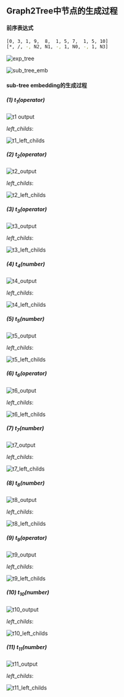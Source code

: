 ## Graph2Tree中节点的生成过程

#### 前序表达式

```bash
[0, 3, 1, 9,  8,  1, 5, 7,  1, 5, 10]
[*, /, -, N2, N1, -, 1, N0, -, 1, N3]
```

![exp_tree](material/exp_tree.png)

![sub_tree_emb](material/sub_tree_emb.png)

#### sub-tree embedding的生成过程

##### (1) $t_{1}(operator)$ 

![t1 output](material/t1.png)

$left \_ childs:$ 

![t1_left_childs](material/t1_l.png)

##### (2) $t_{2}(operator)$

![t2_output](material/t2.png)

$left\_childs:$ 

![t2_left_childs](material/t2_l.png)

##### (3) $t_{3}(operator)$

![t3_output](material/t3.png)

$left\_childs:$ 

![t3_left_childs](material/t3_l.png)

##### (4) $t_{4}(number)$

![t4_output](material/t4.png)

$left\_childs:$ 

![t4_left_childs](material/t4_l.png)

##### (5) $t_{5}(number)$

![t5_output](material/t5.png)

$left\_childs:$ 

![t5_left_childs](material/t5_l.png)

##### (6) $t_{6}(operator)$

![t6_output](material/t6.png)

$left\_childs:$ 

![t6_left_childs](material/t6_l.png)

##### (7) $t_{7}(number)$

![t7_output](material/t7.png)

$left\_childs:$ 

![t7_left_childs](material/t7_l.png)

##### (8) $t_{8}(number)$

![t8_output](material/t8.png)

$left\_childs:$ 

![t8_left_childs](material/t8_l.png)

##### (9) $t_{9}(operator)$

![t9_output](material/t9.png)

$left\_childs:$ 

![t9_left_childs](material/t9_l.png)

##### (10) $t_{10}(number)$

![t10_output](material/t10.png)

$left\_childs:$ 

![t10_left_childs](material/t10_l.png)

##### (11) $t_{11}(number)$

![t11_output](material/t11.png)

$left\_childs:$ 

![t11_left_childs](material/t11_l.png)
